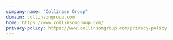 ```yaml
---
company-name: "Collinson Group"
domain: collinsongroup.com
home: https://www.collinsongroup.com/
privacy-policy: https://www.collinsongroup.com/privacy-policy
---
```




